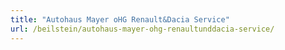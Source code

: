 ```yaml
---
title: "Autohaus Mayer oHG Renault&Dacia Service"
url: /beilstein/autohaus-mayer-ohg-renaultunddacia-service/
---
```

